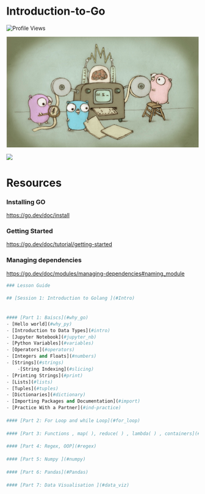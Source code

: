 <!-- #region -->
# <a id='7'>Introduction-to-Go</a>

![Profile Views](https://gpvc.arturio.dev/code-JOA)<a href="https://github.com/code-JOA/Introduction-to-Go/actions"></a>

![Repo List](./images/go.png)

![](https://forthebadge.com/images/badges/made-with-go.svg)



# Resources
### Installing GO
https://go.dev/doc/install
<!-- #endregion -->

### Getting Started
https://go.dev/doc/tutorial/getting-started

### Managing dependencies
https://go.dev/doc/modules/managing-dependencies#naming_module



```python
### Lesson Guide

## [Session 1: Introduction to Golang ](#Intro)


#### [Part 1: Baiscs](#why_go)
- [Hello world](#why_py)
- [Introduction to Data Types](#intro)
- [Jupyter Notebook](#jupyter_nb)
- [Python Variables](#variables)
- [Operators](#operators)
- [Integers and Floats](#numbers)
- [Strings](#strings)
	-[String Indexing](#slicing)
- [Printing Strings](#print)
- [Lists](#lists)
- [Tuples](#tuples)
- [Dictionaries](#dictionary)
- [Importing Packages and Documentation](#import)
- [Practice With a Partner](#ind-practice)

#### [Part 2: For Loop and while Loop](#for_loop)

#### [Part 3: Functions , map( ), reduce( ) , lambda( ) , containers](#functions_et_al)

#### [Part 4: Regex, OOP](#regex)

#### [Part 5: Numpy ](#numpy)

#### [Part 6: Pandas](#Pandas)

#### [Part 7: Data Visualisation ](#data_viz)
```

```python

```

